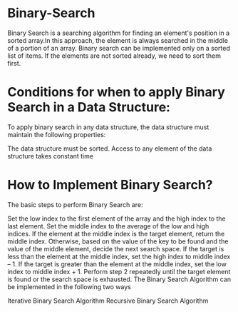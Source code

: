 # Binary-Search

Binary Search is a searching algorithm for finding an element's position in a sorted array.In this approach, the element is always searched in the middle of a portion of an array.
Binary search can be implemented only on a sorted list of items. If the elements are not sorted already, we need to sort them first.

# Conditions for when to apply Binary Search in a Data Structure:

To apply binary search in any data structure, the data structure must maintain the following properties:

The data structure must be sorted.
Access to any element of the data structure takes constant time

# How to Implement Binary Search?
The basic steps to perform Binary Search are:

Set the low index to the first element of the array and the high index to the last element.
Set the middle index to the average of the low and high indices.
If the element at the middle index is the target element, return the middle index.
Otherwise, based on the value of the key to be found and the value of the middle element, decide the next search space.
If the target is less than the element at the middle index, set the high index to middle index – 1.
If the target is greater than the element at the middle index, set the low index to middle index + 1.
Perform step 2 repeatedly until the target element is found or the search space is exhausted.
The Binary Search Algorithm can be implemented in the following two ways

Iterative Binary Search Algorithm
Recursive Binary Search Algorithm
